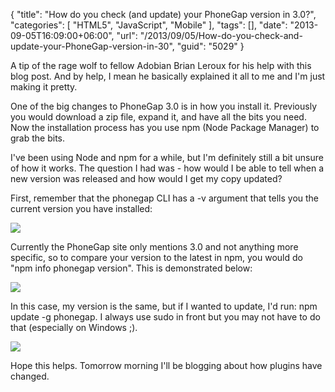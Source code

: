 {
	"title": "How do you check (and update) your PhoneGap version in 3.0?",
	"categories": [
		"HTML5",
		"JavaScript",
		"Mobile"
	],
	"tags": [],
	"date": "2013-09-05T16:09:00+06:00",
	"url": "/2013/09/05/How-do-you-check-and-update-your-PhoneGap-version-in-30",
	"guid": "5029"
}

A tip of the rage wolf to fellow Adobian Brian Leroux for his help with this blog post. And by help, I mean he basically explained it all to me and I'm just making it pretty. 

One of the big changes to PhoneGap 3.0 is in how you install it. Previously you would download a zip file, expand it, and have all the bits you need. Now the installation process has you use npm (Node Package Manager) to grab the bits.
<!--more-->
I've been using Node and npm for a while, but I'm definitely still a bit unsure of how it works. The question I had was - how would I be able to tell when a new version was released and how would I get my copy updated?

First, remember that the phonegap CLI has a -v argument that tells you the current version you have installed:

<img src="http://static.raymondcamden.com/images/bp1.jpg" />

Currently the PhoneGap site only mentions 3.0 and not anything more specific, so to compare your version to the latest in npm, you would do "npm info phonegap version". This is demonstrated below:

<img src="http://static.raymondcamden.com/images/bp2.jpg" />

In this case, my version is the same, but if I wanted to update, I'd run: npm update -g phonegap. I always use sudo in front but you may not have to do that (especially on Windows ;).

<img src="http://static.raymondcamden.com/images/bp3.jpg" />

Hope this helps. Tomorrow morning I'll be blogging about how plugins have changed.